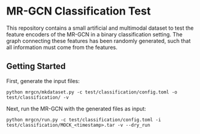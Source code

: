 # MR-GCN Classification Test

This repository contains a small artificial and multimodal dataset to test the feature encoders of the MR-GCN in a binary classification setting. The graph connecting these features has been randomly generated, such that all information must come from the features.

## Getting Started

First, generate the input files:

    python mrgcn/mkdataset.py -c test/classification/config.toml -o test/classification/ -v

Next, run the MR-GCN with the generated files as input:

    python mrgcn/run.py -c test/classification/config.toml -i test/classification/MOCK_<timestamp>.tar -v --dry_run
